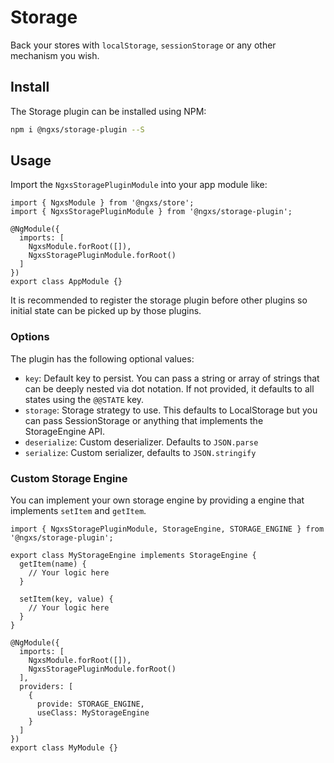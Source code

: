 # Storage
Back your stores with `localStorage`, `sessionStorage` or any other mechanism you wish.

## Install
The Storage plugin can be installed using NPM:

```bash
npm i @ngxs/storage-plugin --S
```

## Usage
Import the `NgxsStoragePluginModule` into your app module like:

```TS
import { NgxsModule } from '@ngxs/store';
import { NgxsStoragePluginModule } from '@ngxs/storage-plugin';

@NgModule({
  imports: [
    NgxsModule.forRoot([]),
    NgxsStoragePluginModule.forRoot()
  ]
})
export class AppModule {}
```

It is recommended to register the storage plugin before other plugins so
initial state can be picked up by those plugins.

### Options
The plugin has the following optional values:

- `key`: Default key to persist. You can pass a string or array of strings that can be deeply nested via dot notation. If not provided, it defaults to all states using the `@@STATE` key.
- `storage`: Storage strategy to use. This defaults to LocalStorage but you can pass SessionStorage or anything that implements the StorageEngine API.
- `deserialize`: Custom deserializer. Defaults to `JSON.parse`
- `serialize`: Custom serializer, defaults to `JSON.stringify`

### Custom Storage Engine
You can implement your own storage engine by providing a engine that
implements `setItem` and `getItem`.

```TS
import { NgxsStoragePluginModule, StorageEngine, STORAGE_ENGINE } from '@ngxs/storage-plugin';

export class MyStorageEngine implements StorageEngine {
  getItem(name) {
    // Your logic here
  }

  setItem(key, value) {
    // Your logic here
  }
}

@NgModule({
  imports: [
    NgxsModule.forRoot([]),
    NgxsStoragePluginModule.forRoot()
  ],
  providers: [
    {
      provide: STORAGE_ENGINE,
      useClass: MyStorageEngine
    }
  ]
})
export class MyModule {}
```
